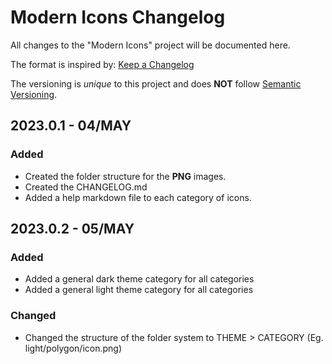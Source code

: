 # Modern Icons Changelog
All changes to the "Modern Icons" project will be documented here.

The format is inspired by: [Keep a Changelog](https://keepachangelog.com/)

The versioning is *unique* to this project and does **NOT** follow [Semantic Versioning](https://semver.org/).

## 2023.0.1 - 04/MAY

### Added

- Created the folder structure for the **PNG** images.
- Created the CHANGELOG.md
- Added a help markdown file to each category of icons. 

## 2023.0.2 - 05/MAY

### Added

- Added a general dark theme category for all categories
- Added a general light theme category for all categories

### Changed

- Changed the structure of the folder system to THEME > CATEGORY (Eg. light/polygon/icon.png)
